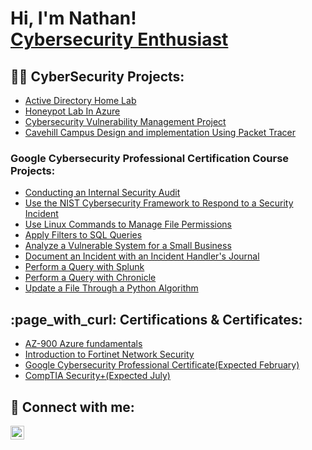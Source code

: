 <h1>Hi, I'm Nathan! <br/><a href="https://github.com/Natej2001"><a href="linkedin.com/in/nathan-james-3567551aa">Cybersecurity Enthusiast</a></h1>

<h2>👨‍💻 CyberSecurity Projects:</h2>

  - [Active Directory Home Lab](https://github.com/Natej2001/Active-Directory-Lab)
  - [Honeypot Lab In Azure](https://github.com/Natej2001/HoneyPot-lab-In-Azure)
  - [Cybersecurity Vulnerability Management Project](https://github.com/Nate-NJ/Cybersecurity-Vulnerability-Management-Project)
  - [Cavehill Campus Design and implementation Using Packet Tracer](https://github.com/Natej2001/Campus-Network-Design-Using-Packet-Tracer)

<h3>Google Cybersecurity Professional Certification Course Projects:</h3>

  - [Conducting an Internal Security Audit](https://github.com/Nate-NJ/Google-Cybersecurity-Projects#conducting-an-internal-security-audit-google-cybersecurity-professional-certification)
  - [Use the NIST Cybersecurity Framework to Respond to a Security Incident](https://github.com/Nate-NJ/Google-Cybersecurity-Projects#use-the-nist-cybersecurity-framework-to-respond-to-a-security-incident-google-cybersecurity-professional-certification)
  - [Use Linux Commands to Manage File Permissions](https://github.com/Nate-NJ/Google-Cybersecurity-Projects#use-linux-commands-to-manage-file-permissions-google-cybersecurity-professional-certification)
  - [Apply Filters to SQL Queries](https://github.com/Nate-NJ/Google-Cybersecurity-Projects#apply-filters-to-sql-queries-google-cybersecurity-professional-certification)
  - [Analyze a Vulnerable System for a Small Business](https://github.com/Nate-NJ/Google-Cybersecurity-Projects#analyze-a-vulnerable-system-for-a-small-business-google-cybersecurity-professional-certification)
  - [Document an Incident with an Incident Handler's Journal](https://github.com/Nate-NJ/Google-Cybersecurity-Projects#document-an-incident-with-an-incident-handlers-journal-google-cybersecurity-professional-certification)
  - [Perform a Query with Splunk](https://github.com/Nate-NJ/Perform-a-Query-with-Splunk_/blob/main/README.md)
  - [Perform a Query with Chronicle](https://github.com/Nate-NJ/Perform-a-Query-with-Chronicle./blob/main/README.md)
  - [Update a File Through a Python Algorithm](https://github.com/Nate-NJ/Update-a-File-Through-a-Python-Algorithm./blob/main/README.md)


<h2>:page_with_curl: Certifications & Certificates:</h2>

-  [AZ-900 Azure fundamentals](https://learn.microsoft.com/en-gb/users/nathanjames-0690/credentials/b4b99515e6d86648)
-  [Introduction to Fortinet Network Security ](https://github.com/Natej2001/pdfs/blob/main/Course_Completion_Certificate.pdf)
-  [Google Cybersecurity Professional Certificate(Expected February) ]()
-  [CompTIA Security+(Expected July) ]()




  
<h2> 🤳 Connect with me:</h2>

[<img align="left" alt="Nathan James | LinkedIn" width="22px" src="https://cdn.jsdelivr.net/npm/simple-icons@v3/icons/linkedin.svg" />][linkedin]

[linkedin]:https://www.LinkedIn.com/in/nathan-james-3567551aa

<!--
**Natej2001/Natej2001** is a ✨ _special_ ✨ repository because its `README.md` (this file) appears on your GitHub profile.

Here are some ideas to get you started:

- 🔭 I’m currently working on ...
- 🌱 I’m currently learning ...
- 👯 I’m looking to collaborate on ...
- 🤔 I’m looking for help with ...
- 💬 Ask me about ...
- 📫 How to reach me: ...
- 😄 Pronouns: ...
- ⚡ Fun fact: ...
-->
